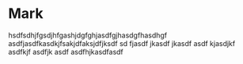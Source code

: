 # Mark
hsdfsdhjfgsdjhfgashjdgfghjasdfgjhasdgfhasdhgf
asdfjasdfkasdkjfsakjdfaksjdfjksdf sd fjasdf jkasdf jkasdf asdf kjasdjkf asdfkjf asdfjk asdf
asdfhjkasdfasdf
  